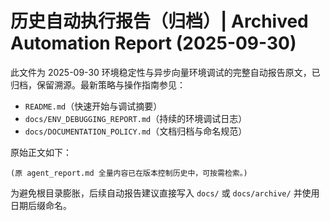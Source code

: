 # 历史自动执行报告（归档）| Archived Automation Report (2025-09-30)

此文件为 2025-09-30 环境稳定性与异步向量环境调试的完整自动报告原文，已归档，保留溯源。最新策略与操作指南参见：
- `README.md`（快速开始与调试摘要）
- `docs/ENV_DEBUGGING_REPORT.md`（持续的环境调试日志）
- `docs/DOCUMENTATION_POLICY.md`（文档归档与命名规范）

原始正文如下：

```
(原 agent_report.md 全量内容已在版本控制历史中，可按需检索。)
```

为避免根目录膨胀，后续自动报告建议直接写入 `docs/` 或 `docs/archive/` 并使用日期后缀命名。
